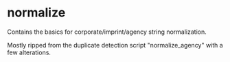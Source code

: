 normalize
==========

Contains the basics for corporate/imprint/agency string normalization.

Mostly ripped from the duplicate detection script "normalize_agency" with a few alterations. 


